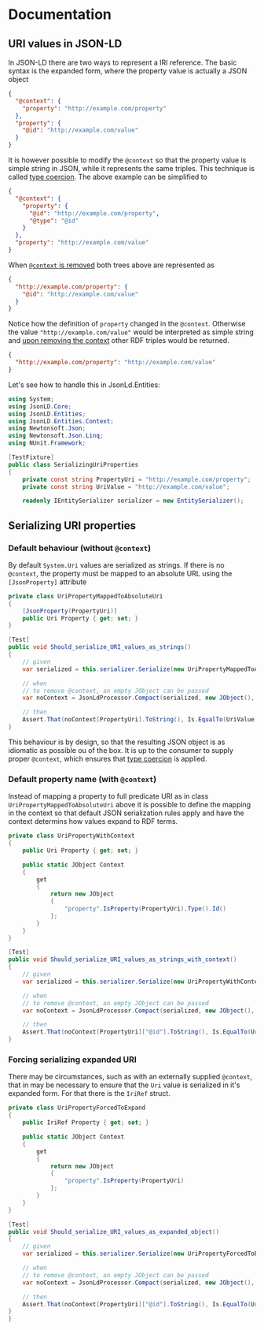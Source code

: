 # Documentation

## URI values in JSON-LD

In JSON-LD there are two ways to represent a IRI reference. The basic syntax is the expanded form,
where the property value is actually a JSON object

``` json
{
  "@context": {
    "property": "http://example.com/property"
  },
  "property": {
    "@id": "http://example.com/value"
  }
}
```

It is however possible to modify the `@context` so that the property value is simple string in JSON,
while it represents the same triples. This technique is called [type coercion][coercion].
The above example can be simplified to

``` json
{
  "@context": {
    "property": { 
      "@id": "http://example.com/property",
      "@type": "@id"
    }
  },
  "property": "http://example.com/value"
}
```

When [`@context` is removed](http://tinyurl.com/hg6wfpu) both trees above are represented as

``` json
{
  "http://example.com/property": {
    "@id": "http://example.com/value"
  }
}
```

Notice how the definition of `property` changed in the `@context`. Otherwise the value `"http://example.com/value"`
would be interpreted as simple string and [upon removing the context](http://tinyurl.com/jz7usbs) other RDF triples would be returned.

``` json
{
  "http://example.com/property": "http://example.com/value"
}
```

Let's see how to handle this in JsonLd.Entities:

``` c#
using System;
using JsonLD.Core;
using JsonLD.Entities;
using JsonLD.Entities.Context;
using Newtonsoft.Json;
using Newtonsoft.Json.Linq;
using NUnit.Framework;

[TestFixture]
public class SerializingUriProperties
{
    private const string PropertyUri = "http://example.com/property";
    private const string UriValue = "http://example.com/value";

    readonly IEntitySerializer serializer = new EntitySerializer();
```

## Serializing URI properties

### Default behaviour (without `@context`)

By default `System.Uri` values are serialized as strings. If there is no `@context`, the property must be mapped
to an absolute URL using the `[JsonProperty]` attribute

``` c#
private class UriPropertyMappedToAbsoluteUri
{
    [JsonProperty(PropertyUri)]
    public Uri Property { get; set; }
}

[Test]
public void Should_serialize_URI_values_as_strings()
{
    // given       
    var serialized = this.serializer.Serialize(new UriPropertyMappedToAbsoluteUri { Property = new Uri(UriValue) });

    // when 
    // to remove @context, an empty JObject can be passed
    var noContext = JsonLdProcessor.Compact(serialized, new JObject(), new JsonLdOptions());

    // then
    Assert.That(noContext[PropertyUri].ToString(), Is.EqualTo(UriValue));
}
```

This behaviour is by design, so that the resulting JSON object is as idiomatic as possible ou of the box.
It is up to the consumer to supply proper `@context`, which ensures that [type coercion][coercion] is applied.

### Default property name (with `@context`)

Instead of mapping a property to full predicate URI as in class `UriPropertyMappedToAbsoluteUri` above it is
possible to define the mapping in the context so that default JSON serialization rules apply and have the context
determins how values expand to RDF terms.

``` c#
private class UriPropertyWithContext
{
    public Uri Property { get; set; }

    public static JObject Context
    {
        get
        {
            return new JObject
            {
                "property".IsProperty(PropertyUri).Type().Id()
            };
        }
    }
}

[Test]
public void Should_serialize_URI_values_as_strings_with_context()
{
    // given       
    var serialized = this.serializer.Serialize(new UriPropertyWithContext { Property = new Uri(UriValue) });

    // when 
    // to remove @context, an empty JObject can be passed
    var noContext = JsonLdProcessor.Compact(serialized, new JObject(), new JsonLdOptions());

    // then
    Assert.That(noContext[PropertyUri]["@id"].ToString(), Is.EqualTo(UriValue));
}
```

### Forcing serializing expanded URI

There may be circumstances, such as with an externally supplied `@context`, that in may be necessary to
ensure that the `Uri` value is serialized in it's expanded form. For that there is the `IriRef` struct.

``` c#
private class UriPropertyForcedToExpand
{
    public IriRef Property { get; set; }

    public static JObject Context
    {
        get
        {
            return new JObject
            {
                "property".IsProperty(PropertyUri)
            };
        }
    }
}

[Test]
public void Should_serialize_URI_values_as_expanded_object()
{
    // given       
    var serialized = this.serializer.Serialize(new UriPropertyForcedToExpand { Property = new IriRef(UriValue) });

    // when 
    // to remove @context, an empty JObject can be passed
    var noContext = JsonLdProcessor.Compact(serialized, new JObject(), new JsonLdOptions());

    // then
    Assert.That(noContext[PropertyUri]["@id"].ToString(), Is.EqualTo(UriValue));
}
}
```

[coercion]: https://www.w3.org/TR/json-ld/#type-coercion

